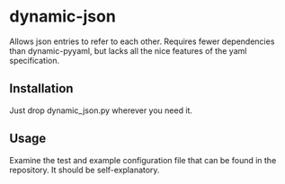 dynamic-json
============

Allows json entries to refer to each other. Requires fewer dependencies than dynamic-pyyaml, but lacks all the nice features of the yaml specification.

## Installation

Just drop dynamic_json.py wherever you need it.

## Usage

Examine the test and example configuration file that can be found in the repository. It should be self-explanatory.

